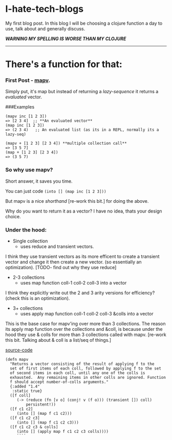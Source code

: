 # I-hate-tech-blogs

My first blog post.
In this blog I will be choosing a clojure function a day to use, talk about and generally discuss. 

***WARNING MY SPELLING IS WORSE THAN MY CLOJURE***

******************************************************
# There's a function for that:

### First Post -  [mapv](https://clojuredocs.org/clojure.core/mapv).

Simply put, it's map but instead of returning a *lazy-sequence* it returns a *evaluated* vector. 

###Examples

````
(mapv inc [1 2 3])
=> [2 3 4]  ;; **An evaluated vector**
(map inc [1 2 3])
=> (2 3 4)   ;; An evaluated list (as its in a REPL, normally its a lazy-seq)

(mapv + [1 2 3] [2 3 4]) **multiple collection call**
=> [3 5 7]
(map + [1 2 3] [2 3 4])
=> (3 5 7)
````

### So why use mapv?
Short answer, it saves you time. 

You can just code `(into [] (map inc [1 2 3]))`

But mapv is a nice _shorthand_ [re-work this bit.] for doing the above.

Why do you want to return it as a vector?
I have no idea, thats your design choice. 



### Under the hood:

* Single collection
  * uses reduce and transient vectors.   

I think they use transient vectors as its more efficent to create a transient vector and change it then create a new vector. (so essentially an optimization).
[TODO- find out why they use reduce]
 
* 2-3    collections
  * uses map function coll-1 coll-2 coll-3 into a vector

I think they explicitly write out the 2 and 3 arity versions for efficiency? (check this is an optimization). 


* 3+     collections
  * uses  apply map function coll-1 coll-2 coll-3 &colls into a vector

This is the base case for mapv'ing over more than 3 collections. The reason its apply map function over the collections and &coll, is because under the hood they use & colls for more than 3 collections called with mapv. [re-work this bit. Talking about & coll is a list/seq of things.] 

[source-code](https://github.com/clojure/clojure/blob/clojure-1.7.0/src/clj/clojure/core.clj#L6607)

````
(defn mapv
  "Returns a vector consisting of the result of applying f to the
  set of first items of each coll, followed by applying f to the set
  of second items in each coll, until any one of the colls is
  exhausted.  Any remaining items in other colls are ignored. Function
  f should accept number-of-colls arguments."
  {:added "1.4"
   :static true}
  ([f coll]
     (-> (reduce (fn [v o] (conj! v (f o))) (transient []) coll)
         persistent!))
  ([f c1 c2]
     (into [] (map f c1 c2)))
  ([f c1 c2 c3]
     (into [] (map f c1 c2 c3)))
  ([f c1 c2 c3 & colls]
     (into [] (apply map f c1 c2 c3 colls))))
     ````

 
     